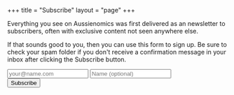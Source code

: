 +++
title = "Subscribe"
layout = "page"
+++

Everything you see on Aussienomics was first delivered as an newsletter to subscribers, often with exclusive content not seen anywhere else. 

If that sounds good to you, then you can use this form to sign up. Be sure to check your spam folder if you don't receive a confirmation message in your inbox after clicking the Subscribe button.

<div class="subscribe-form">
<form method="post" action="https://list.aussienomics.com/subscription/form" class="listmonk-form">
<input type="hidden" name="nonce" />
<input type="email" name="email" required placeholder="your@name.com" />
<input type="text" name="name" placeholder="Name (optional)" />
<input checked="true" id="f89c3" type="checkbox" name="l" checked value="f89c33e4-0b72-4f6b-ab3b-22b743f3a53a" checked style="visibility: hidden; margin:0; padding:0;" />
<label for="f89c3" style="visibility: hidden; margin:0; padding:0;" /></label><br/>
<input type="submit" value="Subscribe" />
</form>
</div>